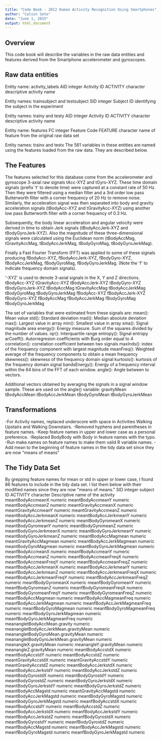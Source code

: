 ```yaml
---
title: "Code Book - 2012 Human Activity Recognition Using Smartphones"
author: "Calvin Seto"
date: "June 1, 2015"
output: html_document
---
```


## Overview

This code book will describe the variables in the raw data entities and features derived from the Smartphone accelerometer and gyroscopes.

## Raw data entities
Entity name: activity_labels
AID integer Activity ID
ACTIVITY character descriptive activity name

Entity names: trainsubject and testsubject
SID integer Subject ID identifying the subject in the experiment

Entity names: trainy and testy
AID integer Activity ID
ACTIVITY character descriptive activity name

Entity name: features
FC integer Feature Code
FEATURE character name of feature from the original raw data set

Entity names: trainx and testx
The 561 variables in these entities are named using the features loaded from the raw data.  They are described below.

## The Features
The features selected for this database come from the accelerometer and gyroscope 3-axial raw signals tAcc-XYZ and tGyro-XYZ. These time domain signals (prefix 't' to denote time) were captured at a constant rate of 50 Hz. Then they were filtered using a median filter and a 3rd order low pass Butterworth filter with a corner frequency of 20 Hz to remove noise. Similarly, the acceleration signal was then separated into body and gravity acceleration signals (tBodyAcc-XYZ and tGravityAcc-XYZ) using another low pass Butterworth filter with a corner frequency of 0.3 Hz. 

Subsequently, the body linear acceleration and angular velocity were derived in time to obtain Jerk signals (tBodyAccJerk-XYZ and tBodyGyroJerk-XYZ). Also the magnitude of these three-dimensional signals were calculated using the Euclidean norm (tBodyAccMag, tGravityAccMag, tBodyAccJerkMag, tBodyGyroMag, tBodyGyroJerkMag). 

Finally a Fast Fourier Transform (FFT) was applied to some of these signals producing fBodyAcc-XYZ, fBodyAccJerk-XYZ, fBodyGyro-XYZ, fBodyAccJerkMag, fBodyGyroMag, fBodyGyroJerkMag. (Note the 'f' to indicate frequency domain signals).

'-XYZ' is used to denote 3-axial signals in the X, Y and Z directions.
tBodyAcc-XYZ
tGravityAcc-XYZ
tBodyAccJerk-XYZ
tBodyGyro-XYZ
tBodyGyroJerk-XYZ
tBodyAccMag
tGravityAccMag
tBodyAccJerkMag
tBodyGyroMag
tBodyGyroJerkMag
fBodyAcc-XYZ
fBodyAccJerk-XYZ
fBodyGyro-XYZ
fBodyAccMag
fBodyAccJerkMag
fBodyGyroMag
fBodyGyroJerkMag

The set of variables that were estimated from these signals are: 
mean(): Mean value
std(): Standard deviation
mad(): Median absolute deviation 
max(): Largest value in array
min(): Smallest value in array
sma(): Signal magnitude area
energy(): Energy measure. Sum of the squares divided by the number of values. 
iqr(): Interquartile range 
entropy(): Signal entropy
arCoeff(): Autorregresion coefficients with Burg order equal to 4
correlation(): correlation coefficient between two signals
maxInds(): index of the frequency component with largest magnitude
meanFreq(): Weighted average of the frequency components to obtain a mean frequency
skewness(): skewness of the frequency domain signal 
kurtosis(): kurtosis of the frequency domain signal 
bandsEnergy(): Energy of a frequency interval within the 64 bins of the FFT of each window.
angle(): Angle between to vectors.

Additional vectors obtained by averaging the signals in a signal window sample. These are used on the angle() variable:
gravityMean
tBodyAccMean
tBodyAccJerkMean
tBodyGyroMean
tBodyGyroJerkMean

## Transformations
-For Activity names, replaced underscore with space in Activities Walking Upstairs and Walking Downstairs.
-Removed hyphens and parentheses in feature names.
-Keep feature names in upper and lower case as a personal preference.
-Replaced BodyBody with Body in feature names with the typo.
-Run make.names on feature names to make them valid R variable names.
-Add mean to the beginning of feature names in the tidy data set since they are now "means of means"

## The Tidy Data Set
By grepping feature names for mean or std in upper or lower case, I found 86 features to include in the tidy data set.
I list them below with their modified names since they are now "means of means."
SID integer subject ID
ACTIVITY character Descriptive name of the activity
meantBodyAccmeanX numeric
meantBodyAccmeanY numeric
meantBodyAccmeanZ numeric
meantGravityAccmeanX numeric
meantGravityAccmeanY numeric
meantGravityAccmeanZ numeric
meantBodyAccJerkmeanX numeric
meantBodyAccJerkmeanY numeric
meantBodyAccJerkmeanZ numeric
meantBodyGyromeanX numeric
meantBodyGyromeanY numeric
meantBodyGyromeanZ numeric
meantBodyGyroJerkmeanX numeric
meantBodyGyroJerkmeanY numeric
meantBodyGyroJerkmeanZ numeric
meantBodyAccMagmean numeric
meantGravityAccMagmean numeric
meantBodyAccJerkMagmean numeric
meantBodyGyroMagmean numeric
meantBodyGyroJerkMagmean numeric
meanfBodyAccmeanX numeric
meanfBodyAccmeanY numeric
meanfBodyAccmeanZ numeric
meanfBodyAccmeanFreqX numeric
meanfBodyAccmeanFreqY numeric
meanfBodyAccmeanFreqZ numeric
meanfBodyAccJerkmeanX numeric
meanfBodyAccJerkmeanY numeric
meanfBodyAccJerkmeanZ numeric
meanfBodyAccJerkmeanFreqX numeric
meanfBodyAccJerkmeanFreqY numeric
meanfBodyAccJerkmeanFreqZ numeric
meanfBodyGyromeanX numeric
meanfBodyGyromeanY numeric
meanfBodyGyromeanZ numeric
meanfBodyGyromeanFreqX numeric
meanfBodyGyromeanFreqY numeric
meanfBodyGyromeanFreqZ numeric
meanfBodyAccMagmean numeric
meanfBodyAccMagmeanFreq numeric
meanfBodyAccJerkMagmean numeric
meanfBodyAccJerkMagmeanFreq numeric
meanfBodyGyroMagmean numeric
meanfBodyGyroMagmeanFreq numeric
meanfBodyGyroJerkMagmean numeric
meanfBodyGyroJerkMagmeanFreq numeric
meanangletBodyAccMean.gravity numeric
meanangletBodyAccJerkMean.gravityMean numeric
meanangletBodyGyroMean.gravityMean numeric
meanangletBodyGyroJerkMean.gravityMean numeric
meanangleX.gravityMean numeric
meanangleY.gravityMean numeric
meanangleZ.gravityMean numeric
meantBodyAccstdX numeric
meantBodyAccstdY numeric
meantBodyAccstdZ numeric
meantGravityAccstdX numeric
meantGravityAccstdY numeric
meantGravityAccstdZ numeric
meantBodyAccJerkstdX numeric
meantBodyAccJerkstdY numeric
meantBodyAccJerkstdZ numeric
meantBodyGyrostdX numeric
meantBodyGyrostdY numeric
meantBodyGyrostdZ numeric
meantBodyGyroJerkstdX numeric
meantBodyGyroJerkstdY numeric
meantBodyGyroJerkstdZ numeric
meantBodyAccMagstd numeric
meantGravityAccMagstd numeric
meantBodyAccJerkMagstd numeric
meantBodyGyroMagstd numeric
meantBodyGyroJerkMagstd numeric
meanfBodyAccstdX numeric
meanfBodyAccstdY numeric
meanfBodyAccstdZ numeric
meanfBodyAccJerkstdX numeric
meanfBodyAccJerkstdY numeric
meanfBodyAccJerkstdZ numeric
meanfBodyGyrostdX numeric
meanfBodyGyrostdY numeric
meanfBodyGyrostdZ numeric
meanfBodyAccMagstd numeric
meanfBodyAccJerkMagstd numeric
meanfBodyGyroMagstd numeric
meanfBodyGyroJerkMagstd numeric
